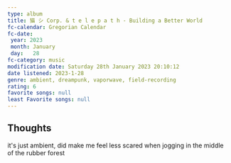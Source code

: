 ```yaml
---
type: album
title: 猫 シ Corp. & t e l e p a t h - Building a Better World 
fc-calendar: Gregorian Calendar
fc-date: 
 year: 2023
 month: January
 day:   28
fc-category: music
modification date: Saturday 28th January 2023 20:10:12
date listened: 2023-1-28 
genre: ambient, dreampunk, vaporwave, field-recording
rating: 6
favorite songs: null
least Favorite songs: null
---
```

## Thoughts

it's just ambient, did make me feel less scared when jogging in the middle of the rubber forest 